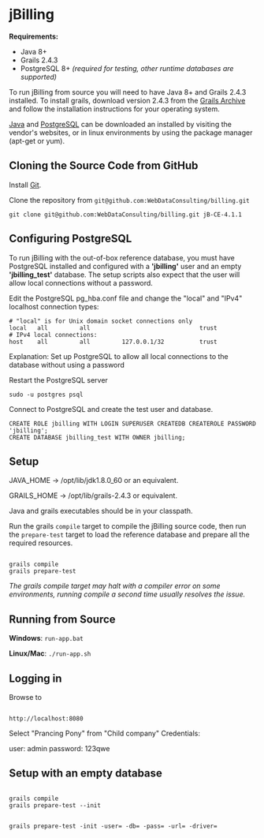 jBilling
========

**Requirements:**

* Java 8+
* Grails 2.4.3
* PostgreSQL 8+ *(required for testing, other runtime databases are supported)*

To run jBilling from source you will need to have Java 8+ and Grails 2.4.3 installed. To install grails, download version 2.4.3 from the [Grails Archive](http://www.grails.org/download/) and follow the installation instructions for your operating system. 

[Java](http://www.oracle.com/technetwork/java/javase/downloads/index.html) and [PostgreSQL](http://www.postgresql.org/) can be downloaded an installed by visiting the vendor's websites, or in linux environments by using the package manager (apt-get or yum).



Cloning the Source Code from GitHub
-----------------------------------

Install [Git](http://git-scm.com/download/). 

Clone the repository from `git@github.com:WebDataConsulting/billing.git` 

<pre><code>git clone git@github.com:WebDataConsulting/billing.git jB-CE-4.1.1</code></pre>


Configuring PostgreSQL
----------------------

To run jBilling with the out-of-box reference database, you must have PostgreSQL installed and configured with a **'jbilling'** user and an empty **'jbilling_test'** database. The setup scripts also expect that the user will allow local connections without a password.

Edit the PostgreSQL pg_hba.conf file and change the "local" and "IPv4" localhost connection types:

<pre><code># "local" is for Unix domain socket connections only
local   all         all                               trust
# IPv4 local connections:
host    all         all         127.0.0.1/32          trust
</code></pre>

Explanation: Set up PostgreSQL to allow all local connections to the database without using a password


Restart the PostgreSQL server

<pre><code>sudo -u postgres psql
</code></pre>


Connect to PostgreSQL and create the test user and database.

<pre><code>CREATE ROLE jbilling WITH LOGIN SUPERUSER CREATEDB CREATEROLE PASSWORD 'jbilling';
CREATE DATABASE jbilling_test WITH OWNER jbilling;
</code></pre>



Setup
-----

JAVA_HOME -> /opt/lib/jdk1.8.0_60 or an equivalent.

GRAILS_HOME -> /opt/lib/grails-2.4.3 or equivalent.

Java and grails executables should be in your classpath.


Run the grails `compile` target to compile the jBilling source code, then run the `prepare-test` target to load the reference database and prepare all the required resources.

<pre><code>
grails compile
grails prepare-test
</pre></code>

*The grails compile target may halt with a compiler error on some environments, running compile a second time usually resolves the issue.*

Running from Source
-------------------

**Windows**: ``run-app.bat``

**Linux/Mac**: ``./run-app.sh``


Logging in
----------

Browse to


<pre><code>
http://localhost:8080
</pre></code>


Select "Prancing Pony" from "Child company" 
Credentials:

user: admin
password: 123qwe






Setup with an empty database
----------------------------

<pre><code>
grails compile
grails prepare-test --init
</pre></code>



<pre><code>
grails prepare-test -init -user=<username> -db=<database_name> -pass=<password-for-dbuser> -url=<dburl> -driver=<driver-full-class-name>
</code></pre>


